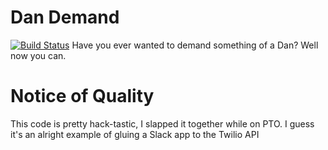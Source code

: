 # Dan Demand
[![Build Status](https://travis-ci.org/rossdylan/dan-demand.svg?branch=master)](https://travis-ci.org/rossdylan/dan-demand)
Have you ever wanted to demand something of a Dan? Well now you can.

# Notice of Quality
This code is pretty hack-tastic, I slapped it together while on PTO. I guess it's an alright
example of gluing a Slack app to the Twilio API
